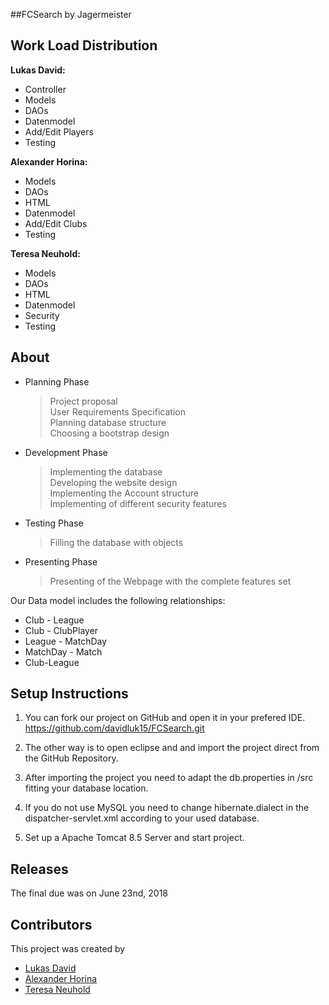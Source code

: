 ##FCSearch
by Jagermeister

## Work Load Distribution  

**Lukas David:**   

* Controller
* Models
* DAOs
* Datenmodel
* Add/Edit Players
* Testing

**Alexander Horina:**  
  
* Models
* DAOs
* HTML
* Datenmodel
* Add/Edit Clubs
* Testing

**Teresa Neuhold:**  
  
* Models
* DAOs
* HTML
* Datenmodel
* Security
* Testing

## About

* Planning Phase  
	> Project proposal  
	> User Requirements Specification  
	> Planning database structure  
	> Choosing a bootstrap design    
 
 
* Development Phase  
	> Implementing the database  
	> Developing the website design  
	> Implementing the Account structure  
	> Implementing of different security features


* Testing Phase  
	> Filling the database with objects  

   
   
* Presenting Phase  
	> Presenting of the Webpage with the complete features set  


Our Data model includes the following relationships:  
* Club - League
* Club - ClubPlayer
* League - MatchDay
* MatchDay - Match
* Club-League


## Setup Instructions

1. You can fork our project on GitHub and open it in your prefered IDE.  
<a href="https://github.com/davidluk15/FCSearch.git">https://github.com/davidluk15/FCSearch.git</a>

2. The other way is to open eclipse and and import the project direct from the GitHub Repository.

3. After importing the project you need to adapt the db.properties in /src fitting your database location. 

4. If you do not use MySQL you need to change hibernate.dialect in the dispatcher-servlet.xml according to your used database. 

5. Set up a Apache Tomcat 8.5 Server and start project. 

## Releases

The final due was on June 23nd, 2018

## Contributors

This project was created by
* <a href="https://github.com/davidluk15">Lukas David</a>
* <a href="https://github.com/horinaal15">Alexander Horina</a>
* <a href="https://github.com/tneuhold">Teresa Neuhold</a>

